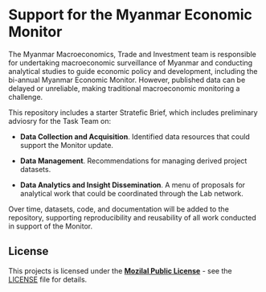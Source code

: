 # Support for the Myanmar Economic Monitor

The Myanmar Macroeconomics, Trade and Investment team is responsible for undertaking macroeconomic surveillance of Myanmar and conducting analytical studies to guide economic policy and development, including the bi-annual Myanmar Economic Monitor. However, published data can be delayed or unreliable, making traditional macroeconomic monitoring a challenge.  

This repository includes a starter Stratefic Brief, which includes preliminary adviosry for the Task Team on:

- **Data Collection and Acquisition**. Identified data resources that could support the Monitor update.

- **Data Management**. Recommendations for managing derived project datasets.

- **Data Analytics and Insight Dissemination**. A menu of proposals for analytical work that could be coordinated through the Lab network.

Over time, datasets, code, and documentation will be added to the repository, supporting reproducibility and reusability of all work conducted in support of the Monitor.

## License

This projects is licensed under the [**Mozilal Public License**](https://opensource.org/license/mpl-2-0/) - see the [LICENSE](LICENSE) file for details.
